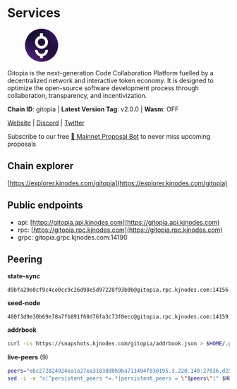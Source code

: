 # Services

<figure><img src="https://raw.githubusercontent.com/kj89/cosmos-images/main/logos/gitopia.png" alt=""><figcaption></figcaption></figure>

Gitopia is the next-generation Code Collaboration Platform fuelled by  a decentralized network and interactive token economy. It is designed  to optimize the open-source software development process through  collaboration, transparency, and incentivization.

**Chain ID**: gitopia | **Latest Version Tag**: v2.0.0 | **Wasm**: OFF

[Website](https://gitopia.com/) | [Discord](https://discord.gg/hFTXCGNYDZ) | [Twitter](https://twitter.com/gitopiaDAO)



Subscribe to our free [🤖 Mainnet Proposal Bot](https://t.me/kjnodes_proposal_bot) to never miss upcoming proposals


## Chain explorer
[https://explorer.kjnodes.com/gitopia](https://explorer.kjnodes.com/gitopia)

## Public endpoints

* api: [https://gitopia.api.kjnodes.com](https://gitopia.api.kjnodes.com)
* rpc: [https://gitopia.rpc.kjnodes.com](https://gitopia.rpc.kjnodes.com)
* grpc: gitopia.grpc.kjnodes.com:14190

## Peering

**state-sync**

```text
d9bfa29e0cf9c4ce0cc9c26d98e5d97228f93b0b@gitopia.rpc.kjnodes.com:14156
```

**seed-node**

```text
400f3d9e30b69e78a7fb891f60d76fa3c73f0ecc@gitopia.rpc.kjnodes.com:14159
```

**addrbook**
```bash
curl -Ls https://snapshots.kjnodes.com/gitopia/addrbook.json > $HOME/.gitopia/config/addrbook.json
```

**live-peers** (9)
```bash
peers="ebc272824924ea1a27ea3183dd0b9ba713494f83@195.3.220.140:27036,d25a718d491f52efdfd31e8dfdeaa69d1d1946dd@65.108.10.49:26556,b35d46fcfc1e4cfa943a299fcb39853e15e94d8b@81.30.157.35:14656,382a5558ebb8493ca2a8057c51bc1b598520cf60@65.108.126.21:26656,b89682dfddec974d867ea13817e90a444c21460c@138.201.127.91:26691,c35eb6124591bad21673e8d802898faa18e0352a@65.109.29.150:36656,d9bfa29e0cf9c4ce0cc9c26d98e5d97228f93b0b@65.109.88.38:14156,5e8a5481a314430e24de0919e18ffae394c269f6@51.159.221.31:26656,f6bb45c38d0a9abc926b5baa8f27473f2cd37d30@141.95.157.139:11356"
sed -i -e "s|^persistent_peers *=.*|persistent_peers = \"$peers\"|" $HOME/.gitopia/config/config.toml
```
